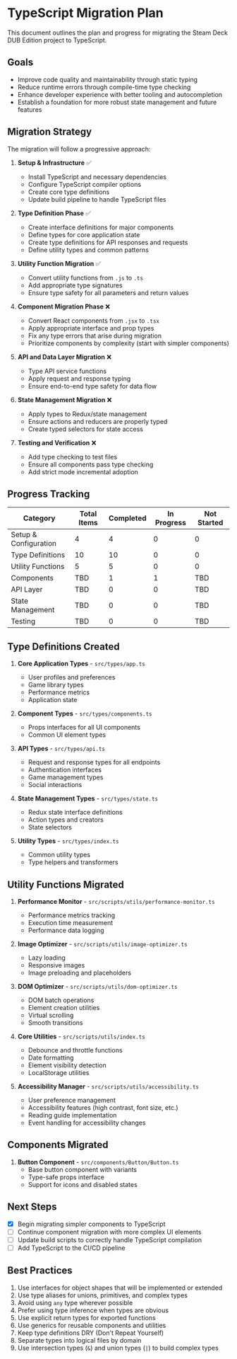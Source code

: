 # TypeScript Migration Plan

This document outlines the plan and progress for migrating the Steam Deck DUB Edition project to TypeScript.

## Goals

- Improve code quality and maintainability through static typing
- Reduce runtime errors through compile-time type checking
- Enhance developer experience with better tooling and autocompletion
- Establish a foundation for more robust state management and future features

## Migration Strategy

The migration will follow a progressive approach:

1. **Setup & Infrastructure** ✅
   - Install TypeScript and necessary dependencies
   - Configure TypeScript compiler options
   - Create core type definitions
   - Update build pipeline to handle TypeScript files

2. **Type Definition Phase** ✅
   - Create interface definitions for major components
   - Define types for core application state
   - Create type definitions for API responses and requests
   - Define utility types and common patterns

3. **Utility Function Migration** ✅
   - Convert utility functions from `.js` to `.ts`
   - Add appropriate type signatures
   - Ensure type safety for all parameters and return values

4. **Component Migration Phase** ❌
   - Convert React components from `.jsx` to `.tsx`
   - Apply appropriate interface and prop types
   - Fix any type errors that arise during migration
   - Prioritize components by complexity (start with simpler components)

5. **API and Data Layer Migration** ❌
   - Type API service functions
   - Apply request and response typing
   - Ensure end-to-end type safety for data flow

6. **State Management Migration** ❌
   - Apply types to Redux/state management
   - Ensure actions and reducers are properly typed
   - Create typed selectors for state access

7. **Testing and Verification** ❌
   - Add type checking to test files
   - Ensure all components pass type checking
   - Add strict mode incremental adoption

## Progress Tracking

| Category | Total Items | Completed | In Progress | Not Started |
|----------|-------------|-----------|-------------|-------------|
| Setup & Configuration | 4 | 4 | 0 | 0 |
| Type Definitions | 10 | 10 | 0 | 0 |
| Utility Functions | 5 | 5 | 0 | 0 |
| Components | TBD | 1 | 1 | TBD |
| API Layer | TBD | 0 | 0 | TBD |
| State Management | TBD | 0 | 0 | TBD |
| Testing | TBD | 0 | 0 | TBD |

## Type Definitions Created

1. **Core Application Types** - `src/types/app.ts`
   - User profiles and preferences
   - Game library types
   - Performance metrics
   - Application state

2. **Component Types** - `src/types/components.ts`
   - Props interfaces for all UI components
   - Common UI element types

3. **API Types** - `src/types/api.ts`
   - Request and response types for all endpoints
   - Authentication interfaces
   - Game management types
   - Social interactions

4. **State Management Types** - `src/types/state.ts`
   - Redux state interface definitions
   - Action types and creators
   - State selectors

5. **Utility Types** - `src/types/index.ts`
   - Common utility types
   - Type helpers and transformers

## Utility Functions Migrated

1. **Performance Monitor** - `src/scripts/utils/performance-monitor.ts`
   - Performance metrics tracking
   - Execution time measurement
   - Performance data logging

2. **Image Optimizer** - `src/scripts/utils/image-optimizer.ts`
   - Lazy loading
   - Responsive images
   - Image preloading and placeholders

3. **DOM Optimizer** - `src/scripts/utils/dom-optimizer.ts`
   - DOM batch operations
   - Element creation utilities
   - Virtual scrolling
   - Smooth transitions

4. **Core Utilities** - `src/scripts/utils/index.ts`
   - Debounce and throttle functions
   - Date formatting
   - Element visibility detection
   - LocalStorage utilities

5. **Accessibility Manager** - `src/scripts/utils/accessibility.ts`
   - User preference management
   - Accessibility features (high contrast, font size, etc.)
   - Reading guide implementation
   - Event handling for accessibility changes

## Components Migrated

1. **Button Component** - `src/components/Button/Button.ts`
   - Base button component with variants
   - Type-safe props interface
   - Support for icons and disabled states

## Next Steps

- [x] Begin migrating simpler components to TypeScript
- [ ] Continue component migration with more complex UI elements
- [ ] Update build scripts to correctly handle TypeScript compilation
- [ ] Add TypeScript to the CI/CD pipeline

## Best Practices

1. Use interfaces for object shapes that will be implemented or extended
2. Use type aliases for unions, primitives, and complex types
3. Avoid using `any` type wherever possible
4. Prefer using type inference when types are obvious
5. Use explicit return types for exported functions
6. Use generics for reusable components and utilities
7. Keep type definitions DRY (Don't Repeat Yourself)
8. Separate types into logical files by domain
9. Use intersection types (`&`) and union types (`|`) to build complex types 